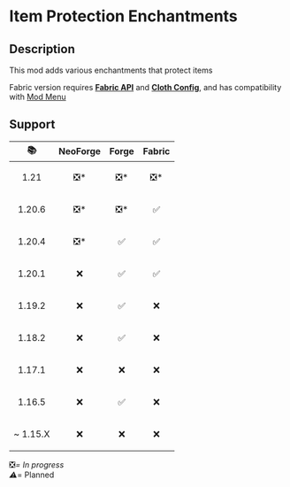 # Item Protection Enchantments

## Description

This mod adds various enchantments that protect items

Fabric version requires [**Fabric API**](https://modrinth.com/mod/fabric-api) and [**Cloth Config**](https://modrinth.com/mod/cloth-config), and has compatibility with [Mod Menu](https://modrinth.com/mod/modmenu)

## Support

| 📚                        | NeoForge             | Forge                | Fabric               |
|---------------------------|----------------------|----------------------|----------------------|
| <p align="center">1.21    | <p align="center">❎* | <p align="center">❎* | <p align="center">❎* |
| <p align="center">1.20.6  | <p align="center">❎* | <p align="center">❎* | <p align="center">✅  |
| <p align="center">1.20.4  | <p align="center">❎* | <p align="center">✅  | <p align="center">✅  |
| <p align="center">1.20.1  | <p align="center">❌  | <p align="center">✅  | <p align="center">✅  |
| <p align="center">1.19.2  | <p align="center">❌  | <p align="center">✅  | <p align="center">❌  |
| <p align="center">1.18.2  | <p align="center">❌  | <p align="center">✅  | <p align="center">❌  |
| <p align="center">1.17.1  | <p align="center">❌  | <p align="center">❌  | <p align="center">❌  |
| <p align="center">1.16.5  | <p align="center">❌  | <p align="center">✅  | <p align="center">❌  |
| <p align="right">~ 1.15.X | <p align="center">❌  | <p align="center">❌  | <p align="center">❌  |

❎*= In progress  
⚠*= Planned
